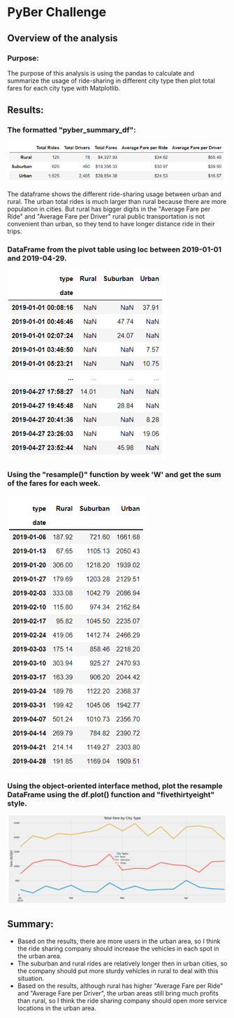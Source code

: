 # PyBer Challenge

## Overview of the analysis

### Purpose:
The purpose of this analysis is using the pandas to calculate and summarize the usage of ride-sharing in different city type then plot total fares for each city type with Matplotlib.

## Results:
### The formatted "pyber_summary_df": 
![GITHUB](https://github.com/seafishleo/HW/blob/master/HW5/1.png)

The dataframe shows the different ride-sharing usage between urban and rural. The urban total rides is much larger than rural because there are more population in cities. But rural has bigger digits in the "Average Fare per Ride" and "Average Fare per Driver" rural public transportation is not convenient than urban, so they tend to have longer distance ride in their trips.

### DataFrame from the pivot table using loc between 2019-01-01 and 2019-04-29.
![GITHUB](https://github.com/seafishleo/HW/blob/master/HW5/2.png)

### Using the "resample()" function by week 'W' and get the sum of the fares for each week.
![GITHUB](https://github.com/seafishleo/HW/blob/master/HW5/3.png)

### Using the object-oriented interface method, plot the resample DataFrame using the df.plot() function and "fivethirtyeight" style.
![GITHUB](https://github.com/seafishleo/HW/blob/master/HW5/4.png)


## Summary:
- Based on the results, there are more users in the urban area, so I think the ride sharing company should increase the vehicles in each spot in the urban area.
- The suburban and rural rides are relatively longer then in urban cities, so the company should put more sturdy vehicles in rural to deal with this situation.
- Based on the results, although rural has higher "Average Fare per Ride" and "Average Fare per Driver", the urban areas still bring much profits than rural, so I think the ride sharing company should open more service locations in the urban area.








